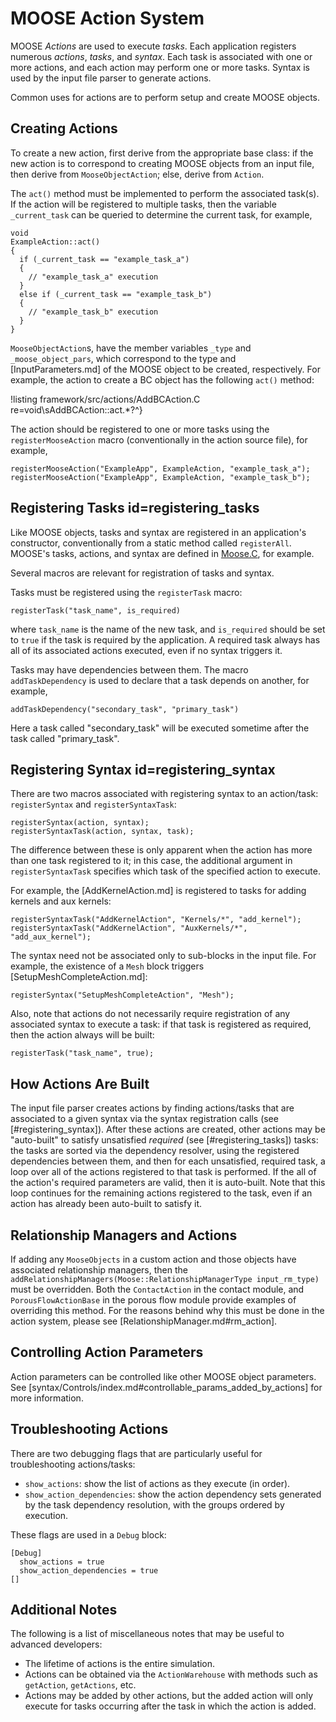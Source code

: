 # MOOSE Action System

MOOSE *Actions* are used to execute *tasks*. Each application registers
numerous *actions*, *tasks*, and *syntax*. Each task is associated with one or more
actions, and each action may perform one or more tasks. Syntax is used by the
input file parser to generate actions.

Common uses for actions are to perform setup and create MOOSE objects.

## Creating Actions

To create a new action, first derive from the appropriate base class: if the new action
is to correspond to creating MOOSE objects from an input file, then derive
from `MooseObjectAction`; else, derive from `Action`.

The `act()` method must be implemented to perform the associated task(s). If the
action will be registered to multiple tasks, then the variable `_current_task`
can be queried to determine the current task, for example,

``` language=cpp
void
ExampleAction::act()
{
  if (_current_task == "example_task_a")
  {
    // "example_task_a" execution
  }
  else if (_current_task == "example_task_b")
  {
    // "example_task_b" execution
  }
}
```

`MooseObjectAction`s, have the member variables `_type` and `_moose_object_pars`,
which correspond to the type and [InputParameters.md] of the MOOSE object to
be created, respectively. For example, the action to create a BC object has
the following `act()` method:

!listing framework/src/actions/AddBCAction.C re=void\sAddBCAction::act.*?^}

The action should be registered to one or more tasks using the `registerMooseAction`
macro (conventionally in the action source file), for example,

``` language=cpp
registerMooseAction("ExampleApp", ExampleAction, "example_task_a");
registerMooseAction("ExampleApp", ExampleAction, "example_task_b");
```

## Registering Tasks id=registering_tasks

Like MOOSE objects, tasks and syntax are registered in an application's constructor,
conventionally from a static method called `registerAll`. MOOSE's tasks, actions,
and syntax are defined in [Moose.C](framework/src/base/Moose.C), for example.

Several macros are relevant for registration of tasks and syntax.

Tasks must be registered using the `registerTask` macro:

``` language=cpp
registerTask("task_name", is_required)
```

where `task_name` is the name of the new task, and `is_required` should be set
to `true` if the task is required by the application. A required task always
has all of its associated actions executed, even if no syntax triggers it.

Tasks may have dependencies between them. The macro `addTaskDependency` is
used to declare that a task depends on another, for example,

``` language=cpp
addTaskDependency("secondary_task", "primary_task")
```

Here a task called "secondary_task" will be executed sometime after the task
called "primary_task".

## Registering Syntax id=registering_syntax

There are two macros associated with registering syntax to an action/task:
`registerSyntax` and `registerSyntaxTask`:

``` language=cpp
registerSyntax(action, syntax);
registerSyntaxTask(action, syntax, task);
```

The difference between these is only apparent when the action has more than one
task registered to it; in this case, the additional argument in
`registerSyntaxTask` specifies which task of the specified action to execute.

For example, the [AddKernelAction.md] is registered to tasks for adding kernels
and aux kernels:

``` language=cpp
registerSyntaxTask("AddKernelAction", "Kernels/*", "add_kernel");
registerSyntaxTask("AddKernelAction", "AuxKernels/*", "add_aux_kernel");
```

The syntax need not be associated only to sub-blocks in the input file. For example,
the existence of a `Mesh` block triggers [SetupMeshCompleteAction.md]:

``` language=cpp
registerSyntax("SetupMeshCompleteAction", "Mesh");
```

Also, note that actions do not necessarily require registration of any associated
syntax to execute a task: if that task is registered as required, then the action
always will be built:

``` language=cpp
registerTask("task_name", true);
```

## How Actions Are Built

The input file parser creates actions by finding actions/tasks that are associated to
a given syntax via the syntax registration calls (see [#registering_syntax]).
After these actions are created, other actions may be "auto-built" to satisfy
unsatisfied *required* (see [#registering_tasks]) tasks: the tasks are sorted
via the dependency resolver, using the registered dependencies between them, and
then for each unsatisfied, required task, a loop over all of the actions registered
to that task is performed. If the all of the action's required parameters are
valid, then it is auto-built. Note that this loop continues for the remaining
actions registered to the task, even if an action has already been auto-built
to satisfy it.

## Relationship Managers and Actions

If adding any `MooseObjects` in a custom action and those objects have
associated relationship managers, then the
`addRelationshipManagers(Moose::RelationshipManagerType input_rm_type)` must be
overridden. Both
the `ContactAction` in the contact module, and `PorousFlowActionBase` in the
porous flow module provide examples of overriding this method. For the reasons
behind why this must be done in the action system, please see [RelationshipManager.md#rm_action].

## Controlling Action Parameters

Action parameters can be controlled like other MOOSE object parameters. See
[syntax/Controls/index.md#controllable_params_added_by_actions] for more
information.

## Troubleshooting Actions

There are two debugging flags that are particularly useful for troubleshooting
actions/tasks:

- `show_actions`: show the list of actions as they execute (in order).
- `show_action_dependencies`: show the action dependency sets generated by the
  task dependency resolution, with the groups ordered by execution.

These flags are used in a `Debug` block:

```
[Debug]
  show_actions = true
  show_action_dependencies = true
[]
```

## Additional Notes

The following is a list of miscellaneous notes that may be useful to advanced
developers:

- The lifetime of actions is the entire simulation.
- Actions can be obtained via the `ActionWarehouse` with methods such as `getAction`,
  `getActions`, etc.
- Actions may be added by other actions, but the added action will only execute
  for tasks occurring after the task in which the action is added.
